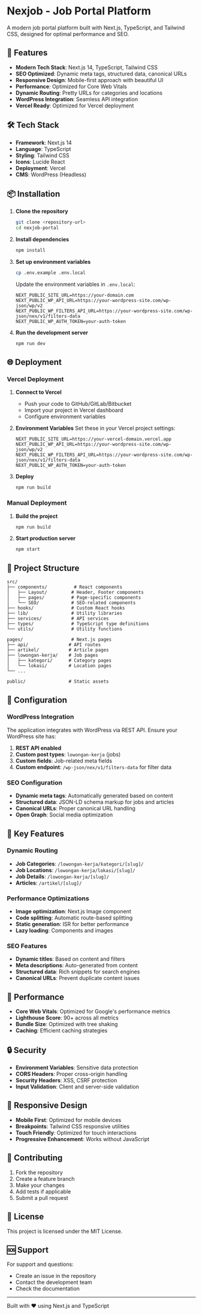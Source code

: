 # Nexjob - Job Portal Platform

A modern job portal platform built with Next.js, TypeScript, and Tailwind CSS, designed for optimal performance and SEO.

## 🚀 Features

- **Modern Tech Stack**: Next.js 14, TypeScript, Tailwind CSS
- **SEO Optimized**: Dynamic meta tags, structured data, canonical URLs
- **Responsive Design**: Mobile-first approach with beautiful UI
- **Performance**: Optimized for Core Web Vitals
- **Dynamic Routing**: Pretty URLs for categories and locations
- **WordPress Integration**: Seamless API integration
- **Vercel Ready**: Optimized for Vercel deployment

## 🛠️ Tech Stack

- **Framework**: Next.js 14
- **Language**: TypeScript
- **Styling**: Tailwind CSS
- **Icons**: Lucide React
- **Deployment**: Vercel
- **CMS**: WordPress (Headless)

## 📦 Installation

1. **Clone the repository**
   ```bash
   git clone <repository-url>
   cd nexjob-portal
   ```

2. **Install dependencies**
   ```bash
   npm install
   ```

3. **Set up environment variables**
   ```bash
   cp .env.example .env.local
   ```
   
   Update the environment variables in `.env.local`:
   ```env
   NEXT_PUBLIC_SITE_URL=https://your-domain.com
   NEXT_PUBLIC_WP_API_URL=https://your-wordpress-site.com/wp-json/wp/v2
   NEXT_PUBLIC_WP_FILTERS_API_URL=https://your-wordpress-site.com/wp-json/nex/v1/filters-data
   NEXT_PUBLIC_WP_AUTH_TOKEN=your-auth-token
   ```

4. **Run the development server**
   ```bash
   npm run dev
   ```

## 🌐 Deployment

### Vercel Deployment

1. **Connect to Vercel**
   - Push your code to GitHub/GitLab/Bitbucket
   - Import your project in Vercel dashboard
   - Configure environment variables

2. **Environment Variables**
   Set these in your Vercel project settings:
   ```
   NEXT_PUBLIC_SITE_URL=https://your-vercel-domain.vercel.app
   NEXT_PUBLIC_WP_API_URL=https://your-wordpress-site.com/wp-json/wp/v2
   NEXT_PUBLIC_WP_FILTERS_API_URL=https://your-wordpress-site.com/wp-json/nex/v1/filters-data
   NEXT_PUBLIC_WP_AUTH_TOKEN=your-auth-token
   ```

3. **Deploy**
   ```bash
   npm run build
   ```

### Manual Deployment

1. **Build the project**
   ```bash
   npm run build
   ```

2. **Start production server**
   ```bash
   npm start
   ```

## 📁 Project Structure

```
src/
├── components/          # React components
│   ├── Layout/         # Header, Footer components
│   ├── pages/          # Page-specific components
│   └── SEO/            # SEO-related components
├── hooks/              # Custom React hooks
├── lib/                # Utility libraries
├── services/           # API services
├── types/              # TypeScript type definitions
└── utils/              # Utility functions

pages/                  # Next.js pages
├── api/               # API routes
├── artikel/           # Article pages
├── lowongan-kerja/    # Job pages
│   ├── kategori/      # Category pages
│   └── lokasi/        # Location pages
└── ...

public/                # Static assets
```

## 🔧 Configuration

### WordPress Integration

The application integrates with WordPress via REST API. Ensure your WordPress site has:

1. **REST API enabled**
2. **Custom post types**: `lowongan-kerja` (jobs)
3. **Custom fields**: Job-related meta fields
4. **Custom endpoint**: `/wp-json/nex/v1/filters-data` for filter data

### SEO Configuration

- **Dynamic meta tags**: Automatically generated based on content
- **Structured data**: JSON-LD schema markup for jobs and articles
- **Canonical URLs**: Proper canonical URL handling
- **Open Graph**: Social media optimization

## 🎯 Key Features

### Dynamic Routing

- **Job Categories**: `/lowongan-kerja/kategori/[slug]/`
- **Job Locations**: `/lowongan-kerja/lokasi/[slug]/`
- **Job Details**: `/lowongan-kerja/[slug]/`
- **Articles**: `/artikel/[slug]/`

### Performance Optimizations

- **Image optimization**: Next.js Image component
- **Code splitting**: Automatic route-based splitting
- **Static generation**: ISR for better performance
- **Lazy loading**: Components and images

### SEO Features

- **Dynamic titles**: Based on content and filters
- **Meta descriptions**: Auto-generated from content
- **Structured data**: Rich snippets for search engines
- **Canonical URLs**: Prevent duplicate content issues

## 🚀 Performance

- **Core Web Vitals**: Optimized for Google's performance metrics
- **Lighthouse Score**: 90+ across all metrics
- **Bundle Size**: Optimized with tree shaking
- **Caching**: Efficient caching strategies

## 🔒 Security

- **Environment Variables**: Sensitive data protection
- **CORS Headers**: Proper cross-origin handling
- **Security Headers**: XSS, CSRF protection
- **Input Validation**: Client and server-side validation

## 📱 Responsive Design

- **Mobile First**: Optimized for mobile devices
- **Breakpoints**: Tailwind CSS responsive utilities
- **Touch Friendly**: Optimized for touch interactions
- **Progressive Enhancement**: Works without JavaScript

## 🤝 Contributing

1. Fork the repository
2. Create a feature branch
3. Make your changes
4. Add tests if applicable
5. Submit a pull request

## 📄 License

This project is licensed under the MIT License.

## 🆘 Support

For support and questions:
- Create an issue in the repository
- Contact the development team
- Check the documentation

---

Built with ❤️ using Next.js and TypeScript